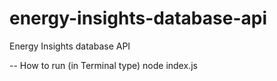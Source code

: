 # energy-insights-database-api
 Energy Insights database API

-- How to run (in Terminal type)
node index.js
